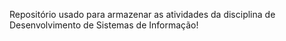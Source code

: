 Repositório usado para armazenar as atividades da disciplina de Desenvolvimento de Sistemas de Informação!
